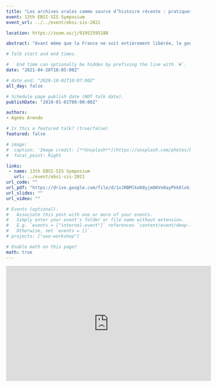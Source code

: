 ```yaml
---
title: "Les archives orales comme source d’histoire récente : pratiques de collecte, usages et enjeux mémoriels. Le cas des témoignages de la Résistance des organes interministériels d’histoire de la guerre."
event: 13th EBSI-SIS Symposium
event_url: ../../event/ebsi-sis-2021

location: https://zoom.us/j/91952595188

abstract: "Avant même que la France ne soit entièrement libérée, le gouvernement provisoire crée en octobre 1944 la Commission d’histoire de l’Occupation et de la Libération de la France, puis le Comité d’histoire de la guerre l’année suivante, qui fusionnent en 1951 avec le Comité d’histoire de la seconde guerre mondiale. Leur objectif est de collecter les traces de la guerre, notamment celles de la résistance, pour permettre aux futurs historiens d'avoir accès à cette mémoire. Face aux difficultés à documenter une activité par essence clandestine, les correspondants départementaux des comités se sont lancés dans une grande enquête, marquée de manière novatrice par une collecte massive de témoignages, dans le maintien du secret et avec un délai de communicabilité de cinquante ans. Les archives orales, en plein essor, suscitent alors un grand intérêt et de vives critiques. Le témoignage est à la fois vu comme vecteur d’une nouvelle histoire, celle des mémoires, à la fois individuelle et collective, mais également porteur d’incertitudes, de mensonge, de partialité. Il est donc intéressant d’interroger le rôle qu’ont eu ces enquêteurs et enquêtrices, dans le développement du témoignage comme archives historiques. Afin d’appréhender cette question, il est nécessaire de comprendre leur démarche et leurs objectifs. La méthodologie qu’ils et elles ont peu à peu mise en place était parfois imprécise, mais a-t-elle influencé la méthodologie archivistique actuelle?"

# Talk start and end times.

#   End time can optionally be hidden by prefixing the line with `#`.
date: "2021-04-28T10:05:00Z"

# date_end: "2020-10-02T10:07:00Z"
all_day: false

# Schedule page publish date (NOT talk date).
publishDate: "2010-01-01T00:00:00Z"

authors:
- Agnès Arendo 

# Is this a featured talk? (true/false)
featured: false

# image:
#  caption: 'Image credit: [**Unsplash**](https://unsplash.com/photos/bzdhc5b3Bxs)'
#  focal_point: Right

links:
 - name: 13th EBSI-SIS Symposium
   url: ../event/ebsi-sis-2021
url_code: ""
url_pdf: "https://drive.google.com/file/d/1xJRBMlkoK8yjmO6Ve0ayPkk6lok1VKZn/view?usp=sharing"
url_slides: ""
url_video: ""

# Events (optional).
#   Associate this post with one or more of your events.
#   Simply enter your event's folder or file name without extension.
#   E.g. `events = ["internal-event"]` references `content/event/deep-learning/index.md`.
#   Otherwise, set `events = []`.
# projects: ["uwo-workshop"]

# Enable math on this page?
math: true
---
```

<iframe width="560" height="315" src="https://www.youtube.com/embed/oqp2pjeid2E" title="YouTube video player" frameborder="0" allow="accelerometer; autoplay; clipboard-write; encrypted-media; gyroscope; picture-in-picture" allowfullscreen></iframe>
